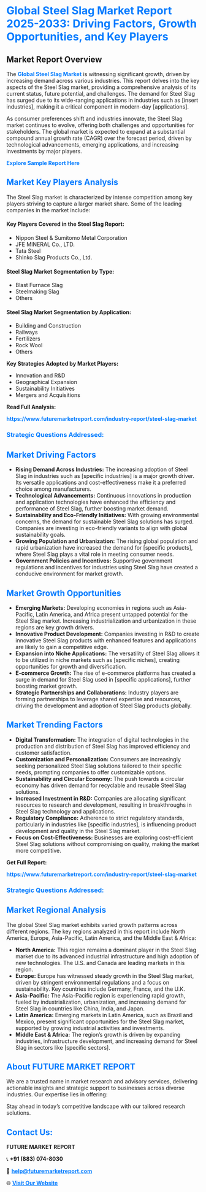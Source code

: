 <h1 style="color: #007BFF;">Global Steel Slag Market Report 2025-2033: Driving Factors, Growth Opportunities, and Key Players</h1>

<section id="overview">
<h2>Market Report Overview</h2>
<p>The <a href="https://www.futuremarketreport.com/industry-report/steel-slag-market" style="color: #007BFF; text-decoration: none;"><strong>Global Steel Slag Market</strong></a> is witnessing significant growth, driven by increasing demand across various industries. This report delves into the key aspects of the Steel Slag market, providing a comprehensive analysis of its current status, future potential, and challenges. The demand for Steel Slag has surged due to its wide-ranging applications in industries such as [insert industries], making it a critical component in modern-day [applications].</p>
<p>As consumer preferences shift and industries innovate, the Steel Slag market continues to evolve, offering both challenges and opportunities for stakeholders. The global market is expected to expand at a substantial compound annual growth rate (CAGR) over the forecast period, driven by technological advancements, emerging applications, and increasing investments by major players.</p>
</section>

<section id="overview">
<p><a href="https://www.futuremarketreport.com/request-sample/reportId=61880" style="color: #007BFF; text-decoration: none;"><strong>Explore Sample Report Here</strong></a></p>
</section>

<section id="key-players">
<h2 style="color: #007BFF;">Market Key Players Analysis</h2>
<p>The Steel Slag market is characterized by intense competition among key players striving to capture a larger market share. Some of the leading companies in the market include:</p>
<h4>Key Players Covered in the Steel Slag Report:</h4>
<ul><li>Nippon Steel &amp; Sumitomo Metal Corporation</li><li>JFE MINERAL Co., LTD.</li><li>Tata Steel</li><li>Shinko Slag Products Co., Ltd.</li></ul>
<h4>Steel Slag Market Segmentation by Type:</h4>
<ul><li>Blast Furnace Slag</li><li>Steelmaking Slag</li><li>Others</li></ul>

<h4>Steel Slag Market Segmentation by Application:</h4>
<ul><li>Building and Construction</li><li>Railways</li><li>Fertilizers</li><li>Rock Wool</li><li>Others</li></ul>
<p><strong>Key Strategies Adopted by Market Players:</strong></p>
<ul>
<li>Innovation and R&D</li>
<li>Geographical Expansion</li>
<li>Sustainability Initiatives</li>
<li>Mergers and Acquisitions</li>
</ul>
</section>

<section>
<p><strong>Read Full Analysis: </strong></p><a href="https://www.futuremarketreport.com/industry-report/steel-slag-market" style="color: #007BFF; text-decoration: none;"><strong>https://www.futuremarketreport.com/industry-report/steel-slag-market</strong></a>
<h3 style="color: #007BFF;">Strategic Questions Addressed:</h3>
</section>

<section id="driving-factors">
<h2 style="color: #007BFF;">Market Driving Factors</h2>
<ul>
<li><strong>Rising Demand Across Industries:</strong> The increasing adoption of Steel Slag in industries such as [specific industries] is a major growth driver. Its versatile applications and cost-effectiveness make it a preferred choice among manufacturers.</li>
<li><strong>Technological Advancements:</strong> Continuous innovations in production and application technologies have enhanced the efficiency and performance of Steel Slag, further boosting market demand.</li>
<li><strong>Sustainability and Eco-Friendly Initiatives:</strong> With growing environmental concerns, the demand for sustainable Steel Slag solutions has surged. Companies are investing in eco-friendly variants to align with global sustainability goals.</li>
<li><strong>Growing Population and Urbanization:</strong> The rising global population and rapid urbanization have increased the demand for [specific products], where Steel Slag plays a vital role in meeting consumer needs.</li>
<li><strong>Government Policies and Incentives:</strong> Supportive government regulations and incentives for industries using Steel Slag have created a conducive environment for market growth.</li>
</ul>
</section>

<section id="growth-opportunities">
<h2 style="color: #007BFF;">Market Growth Opportunities</h2>
<ul>
<li><strong>Emerging Markets:</strong> Developing economies in regions such as Asia-Pacific, Latin America, and Africa present untapped potential for the Steel Slag market. Increasing industrialization and urbanization in these regions are key growth drivers.</li>
<li><strong>Innovative Product Development:</strong> Companies investing in R&D to create innovative Steel Slag products with enhanced features and applications are likely to gain a competitive edge.</li>
<li><strong>Expansion into Niche Applications:</strong> The versatility of Steel Slag allows it to be utilized in niche markets such as [specific niches], creating opportunities for growth and diversification.</li>
<li><strong>E-commerce Growth:</strong> The rise of e-commerce platforms has created a surge in demand for Steel Slag used in [specific applications], further boosting market growth.</li>
<li><strong>Strategic Partnerships and Collaborations:</strong> Industry players are forming partnerships to leverage shared expertise and resources, driving the development and adoption of Steel Slag products globally.</li>
</ul>
</section>

<section id="trending-factors">
<h2 style="color: #007BFF;">Market Trending Factors</h2>
<ul>
<li><strong>Digital Transformation:</strong> The integration of digital technologies in the production and distribution of Steel Slag has improved efficiency and customer satisfaction.</li>
<li><strong>Customization and Personalization:</strong> Consumers are increasingly seeking personalized Steel Slag solutions tailored to their specific needs, prompting companies to offer customizable options.</li>
<li><strong>Sustainability and Circular Economy:</strong> The push towards a circular economy has driven demand for recyclable and reusable Steel Slag solutions.</li>
<li><strong>Increased Investment in R&D:</strong> Companies are allocating significant resources to research and development, resulting in breakthroughs in Steel Slag technology and applications.</li>
<li><strong>Regulatory Compliance:</strong> Adherence to strict regulatory standards, particularly in industries like [specific industries], is influencing product development and quality in the Steel Slag market.</li>
<li><strong>Focus on Cost-Effectiveness:</strong> Businesses are exploring cost-efficient Steel Slag solutions without compromising on quality, making the market more competitive.</li>
</ul>
</section>

<section>
<p><strong>Get Full Report: </strong></p><a href="https://www.futuremarketreport.com/industry-report/steel-slag-market" style="color: #007BFF; text-decoration: none;"><strong>https://www.futuremarketreport.com/industry-report/steel-slag-market</strong></a>
<h3 style="color: #007BFF;">Strategic Questions Addressed:</h3>
</section>


<section id="regional-analysis">
<h2 style="color: #007BFF;">Market Regional Analysis</h2>
<p>The global Steel Slag market exhibits varied growth patterns across different regions. The key regions analyzed in this report include North America, Europe, Asia-Pacific, Latin America, and the Middle East & Africa:</p>
<ul>
<li><strong>North America:</strong> This region remains a dominant player in the Steel Slag market due to its advanced industrial infrastructure and high adoption of new technologies. The U.S. and Canada are leading markets in this region.</li>
<li><strong>Europe:</strong> Europe has witnessed steady growth in the Steel Slag market, driven by stringent environmental regulations and a focus on sustainability. Key countries include Germany, France, and the U.K.</li>
<li><strong>Asia-Pacific:</strong> The Asia-Pacific region is experiencing rapid growth, fueled by industrialization, urbanization, and increasing demand for Steel Slag in countries like China, India, and Japan.</li>
<li><strong>Latin America:</strong> Emerging markets in Latin America, such as Brazil and Mexico, present significant opportunities for the Steel Slag market, supported by growing industrial activities and investments.</li>
<li><strong>Middle East & Africa:</strong> The region’s growth is driven by expanding industries, infrastructure development, and increasing demand for Steel Slag in sectors like [specific sectors].</li>
</ul>
</section>

<footer>
<h2 style="color: #007BFF;">About FUTURE MARKET REPORT</h2>
<p>We are a trusted name in market research and advisory services, delivering actionable insights and strategic support to businesses across diverse industries. Our expertise lies in offering:</p>

<p>Stay ahead in today’s competitive landscape with our tailored research solutions.</p>

<h2 style="color: #007BFF;">Contact Us:</h2>
<p><strong>FUTURE MARKET REPORT</strong></p>
<p>📞 <strong>+91 (883) 074-8030</strong></p>
<p>📧 <strong><a href="mailto:help@futuremarketreport.com" style="color: #007BFF;">help@futuremarketreport.com</a></strong></p>
<p>🌐 <strong><a href="https://www.futuremarketreport.com/" style="color: #007BFF;">Visit Our Website</a></strong></p>
</footer>